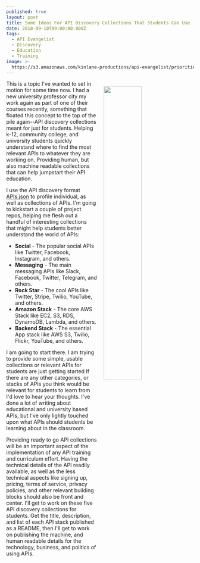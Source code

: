 ```yaml
---
published: true
layout: post
title: Some Ideas For API Discovery Collections That Students Can Use
date: 2018-09-10T09:00:00.000Z
tags:
  - API Evangelist
  - Discovery
  - Education
  - Training
image: >-
  https://s3.amazonaws.com/kinlane-productions/api-evangelist/priorities/university-of-api.png
---
```

<p><img src="{{ page.image }}" width="45%" align="right" style="padding: 15px;" /></p>This is a topic I've wanted to set in motion for some time now. I had a new university professor city my work again as part of one of their courses recently, something that floated this concept to the top of the pile again--API discovery collections meant for just for students. Helping k-12, community college, and university students quickly understand where to find the most relevant APIs to whatever they are working on. Providing human, but also machine readable collections that can help jumpstart their API education.

I use the API discovery format [APIs.json](http://apisjson.org) to profile individual, as well as collections of APIs. I'm going to kickstart a couple of project repos, helping me flesh out a handful of interesting collections that might help students better understand the world of APIs:

- **Social** - The popular social APIs like Twitter, Facebook, Instagram, and others.
- **Messaging** - The main messaging APIs like Slack, Facebook, Twitter, Telegram, and others.
- **Rock Star** - The cool APIs like Twitter, Stripe, Twilio, YouTube, and others.
- **Amazon Stack** - The core AWS Stack like EC2, S3, RDS, DynamoDB, Lambda, and others.
- **Backend Stack** - The essential App stack like AWS S3, Twilio, Flickr, YouTube, and others.

I am going to start there. I am trying to provide some simple, usable collections or relevant APIs for students are just getting started If there are any other categories, or stacks of APIs you think would be relevant for students to learn from I'd love to hear your thoughts. I've done a lot of writing about educational and university based APIs, but I've only lightly touched upon what APIs should students be learning about in the classroom.

Providing ready to go API collections will be an important aspect of the implementation of any API training and curriculum effort. Having the technical details of the API readily available, as well as the less technical aspects like signing up, pricing, terms of service, privacy policies, and other relevant building blocks should also be front and center. I'll get to work on these five API discovery collections for students. Get the title, description, and list of each API stack published as a README, then I'll get to work on publishing the machine, and human readable details for the technology, business, and politics of using APIs.
